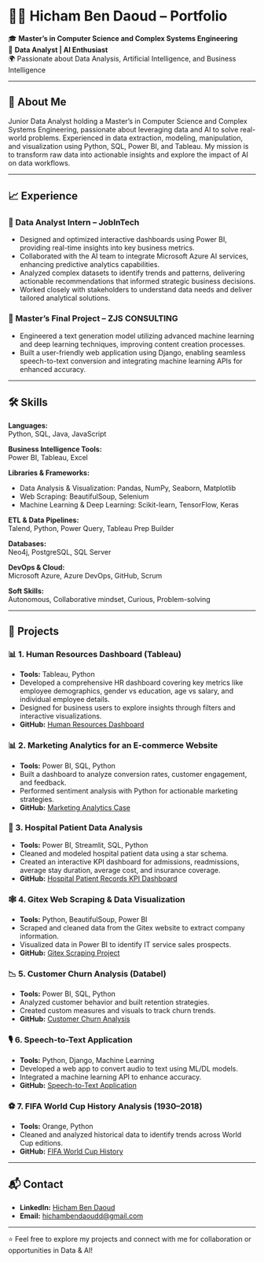 # 👨‍💻 Hicham Ben Daoud – Portfolio

🎓 **Master’s in Computer Science and Complex Systems Engineering**  
💼 **Data Analyst | AI Enthusiast**  
🌍 Passionate about Data Analysis, Artificial Intelligence, and Business Intelligence

---

## 📌 About Me

Junior Data Analyst holding a Master’s in Computer Science and Complex Systems Engineering, passionate about leveraging data and AI to solve real-world problems. Experienced in data extraction, modeling, manipulation, and visualization using Python, SQL, Power BI, and Tableau. My mission is to transform raw data into actionable insights and explore the impact of AI on data workflows.

---

## 📈 Experience

### 💼 Data Analyst Intern – JobInTech
- Designed and optimized interactive dashboards using Power BI, providing real-time insights into key business metrics.
- Collaborated with the AI team to integrate Microsoft Azure AI services, enhancing predictive analytics capabilities.
- Analyzed complex datasets to identify trends and patterns, delivering actionable recommendations that informed strategic business decisions.
- Worked closely with stakeholders to understand data needs and deliver tailored analytical solutions.

### 💼 Master’s Final Project – ZJS CONSULTING
- Engineered a text generation model utilizing advanced machine learning and deep learning techniques, improving content creation processes.
- Built a user-friendly web application using Django, enabling seamless speech-to-text conversion and integrating machine learning APIs for enhanced accuracy.

---

## 🛠️ Skills

**Languages:**  
Python, SQL, Java, JavaScript

**Business Intelligence Tools:**  
Power BI, Tableau, Excel

**Libraries & Frameworks:**  
- Data Analysis & Visualization: Pandas, NumPy, Seaborn, Matplotlib  
- Web Scraping: BeautifulSoup, Selenium  
- Machine Learning & Deep Learning: Scikit-learn, TensorFlow, Keras

**ETL & Data Pipelines:**  
Talend, Python, Power Query, Tableau Prep Builder

**Databases:**  
Neo4j, PostgreSQL, SQL Server

**DevOps & Cloud:**  
Microsoft Azure, Azure DevOps, GitHub, Scrum

**Soft Skills:**  
Autonomous, Collaborative mindset, Curious, Problem-solving

---

## 🧠 Projects

### 📊 1. Human Resources Dashboard (Tableau)
- **Tools:** Tableau, Python  
- Developed a comprehensive HR dashboard covering key metrics like employee demographics, gender vs education, age vs salary, and individual employee details.
- Designed for business users to explore insights through filters and interactive visualizations.
- **GitHub:** [Human Resources Dashboard](https://github.com/hichambendaoud/tableau-hr-dashboard)

### 📊 2. Marketing Analytics for an E-commerce Website
- **Tools:** Power BI, SQL, Python  
- Built a dashboard to analyze conversion rates, customer engagement, and feedback.  
- Performed sentiment analysis with Python for actionable marketing strategies.  
- **GitHub:** [Marketing Analytics Case](https://github.com/hichambendaoud/Marketing-Analytics-Business)

### 🏥 3. Hospital Patient Data Analysis
- **Tools:** Power BI, Streamlit, SQL, Python  
- Cleaned and modeled hospital patient data using a star schema.  
- Created an interactive KPI dashboard for admissions, readmissions, average stay duration, average cost, and insurance coverage.  
- **GitHub:** [Hospital Patient Records KPI Dashboard](https://github.com/hichambendaoud/Patient-record)

### 🕸️ 4. Gitex Web Scraping & Data Visualization
- **Tools:** Python, BeautifulSoup, Power BI  
- Scraped and cleaned data from the Gitex website to extract company information.  
- Visualized data in Power BI to identify IT service sales prospects.  
- **GitHub:** [Gitex Scraping Project](https://github.com/hichambendaoud/Gitex-Scraping-Project)

### 📉 5. Customer Churn Analysis (Databel)
- **Tools:** Power BI, SQL, Python  
- Analyzed customer behavior and built retention strategies.  
- Created custom measures and visuals to track churn trends.  
- **GitHub:** [Customer Churn Analysis](https://github.com/hichambendaoud/Customer-Churn-Analysis-Databel.git)

### 🎙️ 6. Speech-to-Text Application
- **Tools:** Python, Django, Machine Learning  
- Developed a web app to convert audio to text using ML/DL models.  
- Integrated a machine learning API to enhance accuracy.  
- **GitHub:** [Speech-to-Text Application](https://github.com/hichambendaoud/Speech-to-Text-Application)

### ⚽ 7. FIFA World Cup History Analysis (1930–2018)
- **Tools:** Orange, Python  
- Cleaned and analyzed historical data to identify trends across World Cup editions.  
- **GitHub:** [FIFA World Cup History](https://github.com/hichambendaoud/FIFA_World_Cup_History)

---

## 📬 Contact

- **LinkedIn:** [Hicham Ben Daoud](https://www.linkedin.com/in/hicham-ben-daoud-a40a80240/)  
- **Email:** [hichambendaoudd@gmail.com](mailto:hichambendaoudd@gmail.com)

---

⭐ Feel free to explore my projects and connect with me for collaboration or opportunities in Data & AI!
